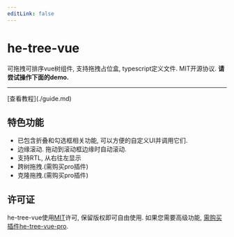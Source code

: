 ```yaml
---
editLink: false
---
```

# he-tree-vue
可拖拽可排序vue树组件, 支持拖拽占位盒, typescript定义文件. MIT开源协议. **请尝试操作下面的demo.**
<ClientOnly><Demo6Custom style="max-width:500px;margin-top:10px;" /></ClientOnly>
<hr/>
[查看教程](./guide.md)

## 特色功能
- 已包含折叠和勾选框相关功能, 可以方便的自定义UI并调用它们.
- 边缘滚动. 拖动到滚动框边缘时自动滚动.
- 支持RTL, 从右往左显示
- 跨树拖拽.(需购买pro插件)
- 克隆拖拽.(需购买pro插件)

## 许可证
he-tree-vue使用[MIT](http://opensource.org/licenses/MIT)许可, 保留版权即可自由使用. 如果您需要高级功能, [需购买插件he-tree-vue-pro](buy_pro.md).